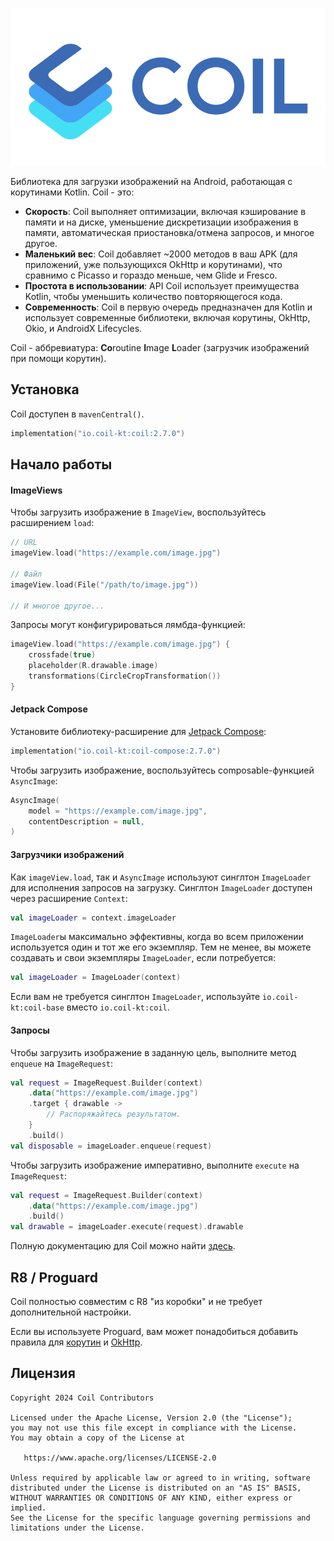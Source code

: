 ﻿![Coil](logo.svg)

Библиотека для загрузки изображений на Android, работающая с корутинами Kotlin. Coil - это:

- **Скорость**: Coil выполняет оптимизации, включая кэширование в памяти и на диске, уменьшение дискретизации изображения в памяти, автоматическая приостановка/отмена запросов, и многое другое.
- **Маленький вес**: Coil добавляет ~2000 методов в ваш APK (для приложений, уже пользующихся OkHttp и корутинами), что сравнимо с Picasso и гораздо меньше, чем Glide и Fresco.
- **Простота в использовании**: API Coil использует преимущества Kotlin, чтобы уменьшить количество повторяющегося кода.
- **Современность**: Coil в первую очередь предназначен для Kotlin и использует современные библиотеки, включая корутины, OkHttp, Okio, и AndroidX Lifecycles.

Coil - аббревиатура: **Co**routine **I**mage **L**oader (загрузчик изображений при помощи корутин).

## Установка

Coil доступен в `mavenCentral()`.

```kotlin
implementation("io.coil-kt:coil:2.7.0")
```

## Начало работы

#### ImageViews

Чтобы загрузить изображение в `ImageView`, воспользуйтесь расширением `load`:

```kotlin
// URL
imageView.load("https://example.com/image.jpg")

// Файл
imageView.load(File("/path/to/image.jpg"))

// И многое другое...
```

Запросы могут конфигурироваться лямбда-функцией:

```kotlin
imageView.load("https://example.com/image.jpg") {
    crossfade(true)
    placeholder(R.drawable.image)
    transformations(CircleCropTransformation())
}
```

#### Jetpack Compose

Установите библиотеку-расширение для [Jetpack Compose](https://developer.android.com/jetpack/compose):

```kotlin
implementation("io.coil-kt:coil-compose:2.7.0")
```

Чтобы загрузить изображение, воспользуйтесь composable-функцией `AsyncImage`:

```kotlin
AsyncImage(
    model = "https://example.com/image.jpg",
    contentDescription = null,
)
```

#### Загрузчики изображений

Как `imageView.load`, так и `AsyncImage` используют синглтон `ImageLoader` для исполнения запросов на загрузку. Синглтон `ImageLoader` доступен через расширение `Context`:

```kotlin
val imageLoader = context.imageLoader
```

`ImageLoader`ы максимально эффективны, когда во всем приложении используется один и тот же его экземпляр. Тем не менее, вы можете создавать и свои экземпляры `ImageLoader`, если потребуется:

```kotlin
val imageLoader = ImageLoader(context)
```

Если вам не требуется синглтон `ImageLoader`, используйте `io.coil-kt:coil-base` вместо `io.coil-kt:coil`.

#### Запросы

Чтобы загрузить изображение в заданную цель, выполните метод `enqueue` на `ImageRequest`:

```kotlin
val request = ImageRequest.Builder(context)
    .data("https://example.com/image.jpg")
    .target { drawable ->
        // Распоряжайтесь результатом.
    }
    .build()
val disposable = imageLoader.enqueue(request)
```

Чтобы загрузить изображение императивно, выполните `execute` на `ImageRequest`:

```kotlin
val request = ImageRequest.Builder(context)
    .data("https://example.com/image.jpg")
    .build()
val drawable = imageLoader.execute(request).drawable
```

Полную документацию для Coil можно найти [здесь](https://coil-kt.github.io/coil/getting_started/).

## R8 / Proguard

Coil полностью совместим с R8 "из коробки" и не требует дополнительной настройки.

Если вы используете Proguard, вам может понадобиться добавить правила для [корутин](https://github.com/Kotlin/kotlinx.coroutines/blob/master/kotlinx-coroutines-core/jvm/resources/META-INF/proguard/coroutines.pro) и [OkHttp](https://github.com/square/okhttp/blob/master/okhttp/src/main/resources/META-INF/proguard/okhttp3.pro).

## Лицензия

    Copyright 2024 Coil Contributors

    Licensed under the Apache License, Version 2.0 (the "License");
    you may not use this file except in compliance with the License.
    You may obtain a copy of the License at

       https://www.apache.org/licenses/LICENSE-2.0

    Unless required by applicable law or agreed to in writing, software
    distributed under the License is distributed on an "AS IS" BASIS,
    WITHOUT WARRANTIES OR CONDITIONS OF ANY KIND, either express or implied.
    See the License for the specific language governing permissions and
    limitations under the License.
